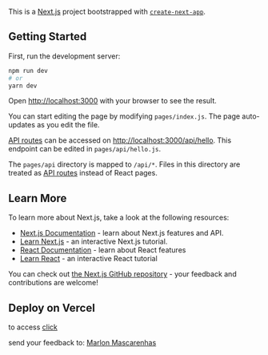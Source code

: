 This is a [Next.js](https://nextjs.org/) project bootstrapped with [`create-next-app`](https://github.com/vercel/next.js/tree/canary/packages/create-next-app).

## Getting Started

First, run the development server:

```bash
npm run dev
# or
yarn dev
```

Open [http://localhost:3000](http://localhost:3000) with your browser to see the result.

You can start editing the page by modifying `pages/index.js`. The page auto-updates as you edit the file.

[API routes](https://nextjs.org/docs/api-routes/introduction) can be accessed on [http://localhost:3000/api/hello](http://localhost:3000/api/hello). This endpoint can be edited in `pages/api/hello.js`.

The `pages/api` directory is mapped to `/api/*`. Files in this directory are treated as [API routes](https://nextjs.org/docs/api-routes/introduction) instead of React pages.

## Learn More

To learn more about Next.js, take a look at the following resources:

- [Next.js Documentation](https://nextjs.org/docs) - learn about Next.js features and API.
- [Learn Next.js](https://nextjs.org/learn) - an interactive Next.js tutorial.
- [React Documentation](https://pt-br.reactjs.org/docs/getting-started.html) - learn about React features
- [Learn React](https://reactjs.org/tutorial/tutorial.html) - an interactive React tutorial

You can check out [the Next.js GitHub repository](https://github.com/vercel/next.js/) - your feedback and contributions are welcome!

## Deploy on Vercel

to access [click](https://moveit-next-lime-nine.vercel.app/)


send your feedback to: [Marlon Mascarenhas](https://www.linkedin.com/in/marlonmascarenhas/)
